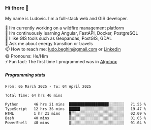 ### Hi there 👋

My name is Ludovic. I'm a full-stack web and GIS developer.

 🔭 I’m currently working on a wildfire management platform<br/>
 🌱 I’m continuously learning Angular, FastAPI, Docker, PostgreSQL<br/>
 👯 I like GIS tools such as Geopandas, PostGIS, GDAL<br/>
 💬 Ask me about energy transition or travels<br/>
 📫 How to reach me: ludo.beghin@gmail.com or [Linkedin](https://www.linkedin.com/in/ludovic-beghin/)<br/>
 😄 Pronouns: He/Him<br/>
 ⚡ Fun fact: The first time I programmed was in [Algobox](https://fr.wikipedia.org/wiki/Algobox)<br/>

##### Programming stats
<!--START_SECTION:waka-->

```txt
From: 05 March 2025 - To: 04 April 2025

Total Time: 64 hrs 46 mins

Python       46 hrs 21 mins  ██████████████████░░░░░░░   71.55 %
TypeScript   12 hrs 36 mins  █████░░░░░░░░░░░░░░░░░░░░   19.47 %
HTML         1 hr 21 mins    ▓░░░░░░░░░░░░░░░░░░░░░░░░   02.09 %
Bash         40 mins         ▒░░░░░░░░░░░░░░░░░░░░░░░░   01.05 %
PowerShell   40 mins         ▒░░░░░░░░░░░░░░░░░░░░░░░░   01.04 %
```

<!--END_SECTION:waka-->
